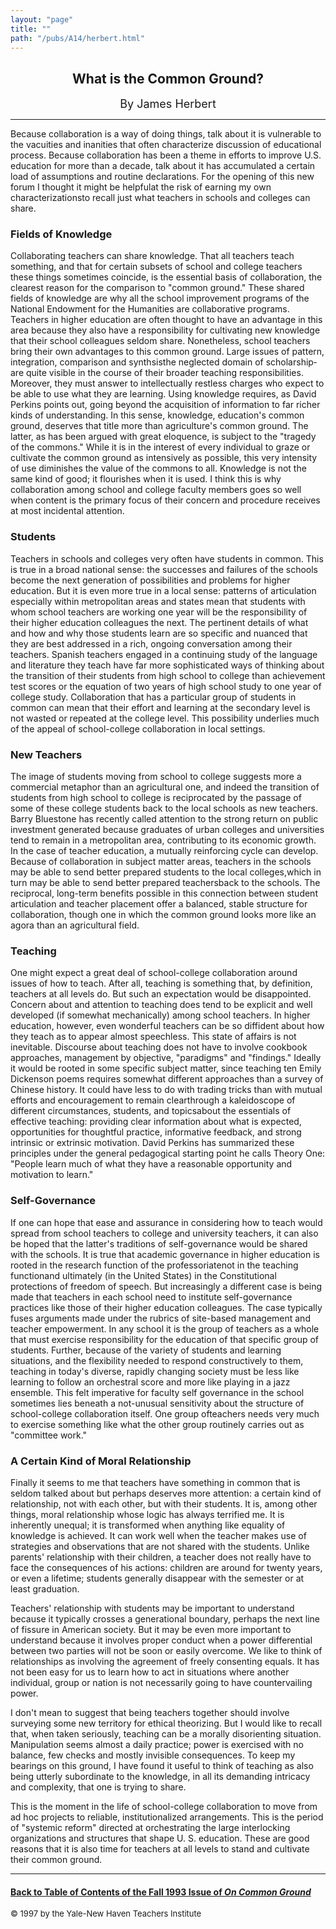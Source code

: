 ```yaml
---
layout: "page"
title: ""
path: "/pubs/A14/herbert.html"
---
```

<main>
<center>
<h2>What is the Common Ground?</h2>
<font size="+1">By James Herbert</font>
</center>
<hr/>
Because collaboration is a way of doing things, talk about it is
vulnerable to the vacuities and inanities that often characterize
discussion of educational process. Because collaboration has been a theme
in efforts to improve U.S. education for more than a decade, talk about it
has accumulated a certain load of assumptions and routine declarations.
For the opening of this new forum I thought it might be helpful­at
the risk of earning my own characterizations­to recall just what
teachers in schools and colleges can share.
<h3>Fields of Knowledge</h3>
Collaborating teachers can share knowledge. That all teachers teach
something, and that for certain subsets of school and college teachers
these things sometimes coincide, is the essential basis of collaboration,
the clearest reason for the comparison to "common ground." These shared
fields of knowledge are why all the school improvement programs of the
National Endowment for the Humanities are collaborative programs. Teachers
in higher education are often thought to have an advantage in this area
because they also have a responsibility for cultivating new knowledge that
their school colleagues seldom share. Nonetheless, school teachers bring
their own advantages to this common ground. Large issues of pattern,
integration, comparison and synthsis­the neglected domain of
scholarship­are quite visible in the course of their broader teaching
responsibilities. Moreover, they must answer to intellectually restless
charges who expect to be able to use what they are learning. Using
knowledge requires, as David Perkins points out, going beyond the
acquisition of information to far richer kinds of understanding. In this
sense, knowledge, education's common ground, deserves that title more than
agriculture's common ground. The latter, as has been argued with great
eloquence, is subject to the "tragedy of the commons." While it is in the
interest of every individual to graze or cultivate the common ground as
intensively as possible, this very intensity of use diminishes the value
of the commons to all. Knowledge is not the same kind of good; it
flourishes when it is used. I think this is why collaboration among school
and college faculty members goes so well when content is the primary focus
of their concern and procedure receives at most incidental attention.
<h3>Students</h3>
Teachers in schools and colleges very often have students in common. This
is true in a broad national sense: the successes and failures of the
schools become the next generation of possibilities and problems for
higher education. But it is even more true in a local sense: patterns of
articulation especially within metropolitan areas and states mean that
students with whom school teachers are working one year will be the
responsibility of their higher education colleagues the next. The
pertinent details of what and how and why those students learn are so
specific and nuanced that they are best addressed in a rich, ongoing
conversation among their teachers. Spanish teachers engaged in a
continuing study of the language and literature they teach have far more
sophisticated ways of thinking about the transition of their students from
high school to college than achievement test scores or the equation of two
years of high school study to one year of college study. Collaboration
that has a particular group of students in common can mean that their
effort and learning at the secondary level is not wasted or repeated at
the college level. This possibility underlies much of the appeal of
school-college collaboration in local settings.
<h3>New Teachers</h3>
The image of students moving from school to college suggests more a
commercial metaphor than an agricultural one, and indeed the transition of
students from high school to college is reciprocated by the passage of
some of these college students back to the local schools as new teachers.
Barry Bluestone has recently called attention to the strong return on
public investment generated because graduates of urban colleges and
universities tend to remain in a metropolitan area, contributing to its
economic growth. In the case of teacher education, a mutually reinforcing
cycle can develop. Because of collaboration in subject matter areas,
teachers in the schools may be able to send better prepared students to
the local colleges,which in turn may be able to send better prepared
teachersback to the schools. The reciprocal, long-term benefits possible
in this connection between student articulation and teacher placement
offer a balanced, stable structure for collaboration, though one in which
the common ground looks more like an agora than an agricultural field.
<h3>Teaching</h3>
One might expect a great deal of school-college collaboration around
issues of how to teach. After all, teaching is something that, by
definition, teachers at all levels do. But such an expectation would be
disappointed. Concern about and attention to teaching does tend to be
explicit and well developed (if somewhat mechanically) among school
teachers. In higher education, however, even wonderful teachers can be so
diffident about how they teach as to appear almost speechless. This state
of affairs is not inevitable. Discourse about teaching does not have to
involve cookbook approaches, management by objective, "paradigms" and
"findings." Ideally it would be rooted in some specific subject matter,
since teaching ten Emily Dickenson poems requires somewhat different
approaches than a survey of Chinese history. It could have less to do with
trading tricks than with mutual efforts and encouragement to remain
clear­through a kaleidoscope of different circumstances, students,
and topics­about the essentials of effective teaching: providing
clear information about what is expected, opportunities for thoughtful
practice, informative feedback, and strong intrinsic or extrinsic
motivation. David Perkins has summarized these principles under the
general pedagogical starting point he calls Theory One: "People learn much
of what they have a reasonable opportunity and motivation to learn."
<h3>Self-Governance</h3>
If one can hope that ease and assurance in considering how to teach would
spread from school teachers to college and university teachers, it can
also be hoped that the latter's traditions of self-governance would be
shared with the schools. It is true that academic governance in higher
education is rooted in the research function of the professoriate­not
in the teaching function­and ultimately (in the United States) in the
Constitutional protections of freedom of speech. But increasingly a
different case is being made that teachers in each school need to
institute self-governance practices like those of their higher education
colleagues. The case typically fuses arguments made under the rubrics of
site-based management and teacher empowerment. In any school it is the
group of teachers as a whole that must exercise responsibility for the
education of that specific group of students. Further, because of the
variety of students and learning situations, and the flexibility needed to
respond constructively to them, teaching in today's diverse, rapidly
changing society must be less like learning to follow an orchestral score
and more like playing in a jazz ensemble. This felt imperative for faculty
self governance in the school sometimes lies beneath a not-unusual
sensitivity about the structure of school-college collaboration itself.
One group ofteachers needs very much to exercise something like what the
other group routinely carries out as "committee work."
<h3>A Certain Kind of Moral Relationship</h3>
Finally it seems to me that teachers have something in common that is
seldom talked about but perhaps deserves more attention: a certain kind of
relationship, not with each other, but with their students. It is, among
other things, moral relationship whose logic has always terrified me. It
is inherently unequal; it is transformed when anything like equality of
knowledge is achieved. It can work well when the teacher makes use of
strategies and observations that are not shared with the students. Unlike
parents' relationship with their children, a teacher does not really have
to face the consequences of his actions: children are around for twenty
years, or even a lifetime; students generally disappear with the semester
or at least graduation.
<p>
Teachers' relationship with students may be important to understand
because it typically crosses a generational boundary, perhaps the next
line of fissure in American society. But it may be even more important to
understand because it involves proper conduct when a power differential
between two parties will not be soon or easily overcome. We like to think
of relationships as involving the agreement of freely consenting equals.
It has not been easy for us to learn how to act in situations where
another individual, group or nation is not necessarily going to have
countervailing power.
</p><p>
I don't mean to suggest that being teachers together should involve
surveying some new territory for ethical theorizing. But I would like to
recall that, when taken seriously, teaching can be a morally disorienting
situation. Manipulation seems almost a daily practice; power is exercised
with no balance, few checks and mostly invisible consequences. To keep my
bearings on this ground, I have found it useful to think of teaching as
also being utterly subordinate to the knowledge, in all its demanding
intricacy and complexity, that one is trying to share.
</p><p>
This is the moment in the life of school-college collaboration to move
from ad hoc projects to reliable, institutionalized arrangements. This is
the period of "systemic reform" directed at orchestrating the large
interlocking organizations and structures that shape U. S. education.
These are good reasons that it is also time for teachers at all levels to
stand and cultivate their common ground.
</p><hr/>
<h4><a href=".\">Back to
Table of Contents of the Fall 1993 Issue of <i>On Common
Ground</i></a>
</h4>
<font size="-1">© 1997 by the Yale-New Haven Teachers Institute
</font></main>
